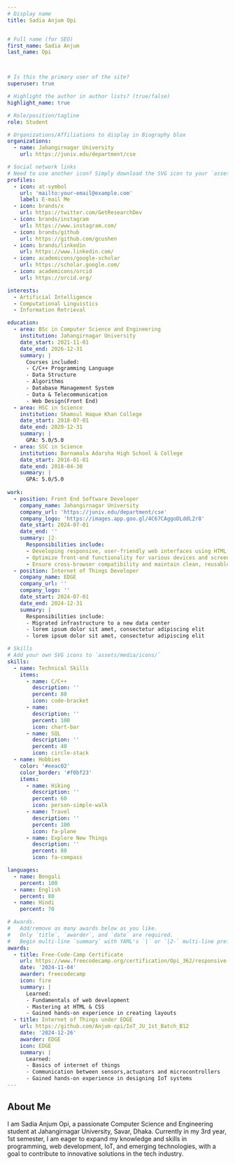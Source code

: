 ```yaml
---
# Display name
title: Sadia Anjum Opi


# Full name (for SEO)
first_name: Sadia Anjum 
last_name: Opi



# Is this the primary user of the site?
superuser: true

# Highlight the author in author lists? (true/false)
highlight_name: true

# Role/position/tagline
role: Student

# Organizations/Affiliations to display in Biography blox
organizations:
  - name: Jahangirnagar University
    url: https://juniv.edu/department/cse

# Social network links
# Need to use another icon? Simply download the SVG icon to your `assets/media/icons/` folder.
profiles:
  - icon: at-symbol
    url: 'mailto:your-email@example.com'
    label: E-mail Me
  - icon: brands/x
    url: https://twitter.com/GetResearchDev
  - icon: brands/instagram
    url: https://www.instagram.com/
  - icon: brands/github
    url: https://github.com/gcushen
  - icon: brands/linkedin
    url: https://www.linkedin.com/
  - icon: academicons/google-scholar
    url: https://scholar.google.com/
  - icon: academicons/orcid
    url: https://orcid.org/

interests:
  - Artificial Intelligence
  - Computational Linguistics
  - Information Retrieval

education:
  - area: BSc in Computer Science and Engineering
    institution: Jahangirnagar University
    date_start: 2021-11-01
    date_end: 2026-12-31
    summary: |
      Courses included:
      - C/C++ Programming Language
      - Data Structure
      - Algorithms
      - Database Management System
      - Data & Telecommunication
      - Web Design(Front End)
  - area: HSC in Science
    institution: Shamsul Haque Khan College
    date_start: 2018-07-01
    date_end: 2020-12-31
    summary: |
      GPA: 5.0/5.0
  - area: SSC in Science
    institution: Barnamala Adarsha High School & College
    date_start: 2016-01-01
    date_end: 2018-04-30
    summary: |
      GPA: 5.0/5.0
      
work:
  - position: Front End Software Developer
    company_name: Jahangirnagar University
    company_url: 'https://juniv.edu/department/cse'
    company_logo: 'https://images.app.goo.gl/4C67CAggoDLddL2r8'
    date_start: 2024-07-01
    date_end: ''
    summary: |2-
      Responsibilities include:
      - Developing responsive, user-friendly web interfaces using HTML, CSS, and JavaScript.
      - Optimize front-end functionality for various devices and screen sizes.
      - Ensure cross-browser compatibility and maintain clean, reusable code.
  - position: Internet of Things Developer
    company_name: EDGE
    company_url: ''
    company_logo: ''
    date_start: 2024-07-01
    date_end: 2024-12-31
    summary: |
      Responsibilities include:
      - Migrated infrastructure to a new data center
      - lorem ipsum dolor sit amet, consectetur adipiscing elit
      - lorem ipsum dolor sit amet, consectetur adipiscing elit

# Skills
# Add your own SVG icons to `assets/media/icons/`
skills:
  - name: Technical Skills
    items:
      - name: C/C++
        description: ''
        percent: 80
        icon: code-bracket
      - name: 
        description: ''
        percent: 100
        icon: chart-bar
      - name: SQL
        description: ''
        percent: 40
        icon: circle-stack
  - name: Hobbies
    color: '#eeac02'
    color_border: '#f0bf23'
    items:
      - name: Hiking
        description: ''
        percent: 60
        icon: person-simple-walk
      - name: Travel
        description: ''
        percent: 100
        icon: fa-plane
      - name: Explore New Things
        description: ''
        percent: 80
        icon: fa-compass

languages:
  - name: Bengali
    percent: 100
  - name: English
    percent: 80
  - name: Hindi
    percent: 70

# Awards.
#   Add/remove as many awards below as you like.
#   Only `title`, `awarder`, and `date` are required.
#   Begin multi-line `summary` with YAML's `|` or `|2-` multi-line prefix and indent 2 spaces below.
awards:
  - title: Free-Code-Camp Certificate
    url: https://www.freecodecamp.org/certification/Opi_362/responsive-web-design
    date: '2024-11-04'
    awarder: freecodecamp
    icon: fire
    summary: |
      Learned:
      - Fundamentals of web development
      - Mastering at HTML & CSS
      - Gained hands-on experience in creating layouts
  - title: Internet of Things under EDGE
    url: https://github.com/Anjum-opi/IoT_JU_1st_Batch_B12
    date: '2024-12-26'
    awarder: EDGE
    icon: EDGE
    summary: |
      Learned:
      - Basics of internet of things 
      - Communication between sensors,actuators and microcontrollers
      - Gained hands-on experience in designing IoT systems
---
```


## About Me

 I am Sadia Anjum Opi, a passionate Computer Science and Engineering student at Jahangirnagar University, Savar, Dhaka. Currently in my 3rd year, 1st semester, I am eager to expand my knowledge and skills in programming, web development, IoT, and emerging technologies, with a goal to contribute to innovative solutions in the tech industry.
